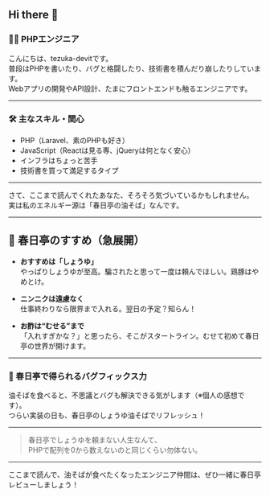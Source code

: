 ## Hi there 👋

### 👨‍💻 PHPエンジニア

こんにちは、tezuka-devitです。  
普段はPHPを書いたり、バグと格闘したり、技術書を積んだり崩したりしています。  
Webアプリの開発やAPI設計、たまにフロントエンドも触るエンジニアです。

---

### 🛠 主なスキル・関心

- PHP（Laravel、素のPHPも好き）
- JavaScript（Reactは見る専、jQueryは何となく安心）
- インフラはちょっと苦手
- 技術書を買って満足するタイプ

---

さて、ここまで読んでくれたあなた、そろそろ気づいているかもしれません。  
実は私のエネルギー源は「春日亭の油そば」なんです。

---

## 🍜 春日亭のすすめ（急展開）

- **おすすめは「しょうゆ」**  
  やっぱりしょうゆが至高。騙されたと思って一度は頼んでほしい。鶏豚はやめとけ。

- **ニンニクは遠慮なく**  
  仕事終わりなら限界まで入れる。翌日の予定？知らん！

- **お酢は“むせる”まで**  
  「入れすぎかな？」と思ったら、そこがスタートライン。むせて初めて春日亭の世界が開けます。

---

### 🥢 春日亭で得られるバグフィックス力

油そばを食べると、不思議とバグも解決できる気がします（※個人の感想です）。  
つらい実装の日も、春日亭のしょうゆ油そばでリフレッシュ！

---

> 春日亭でしょうゆを頼まない人生なんて、  
> PHPで配列を0から数えないのと同じくらい勿体ない。

---

ここまで読んで、油そばが食べたくなったエンジニア仲間は、ぜひ一緒に春日亭レビューしましょう！
